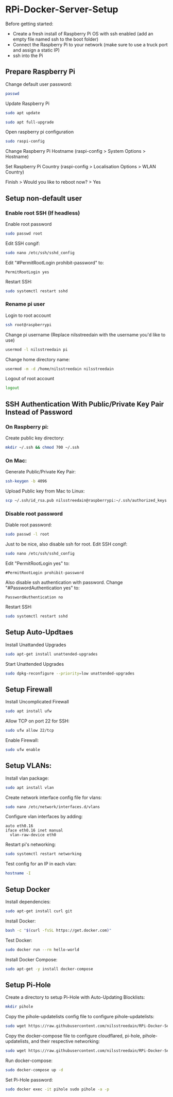 # RPi-Docker-Server-Setup

Before getting started:
- Create a fresh install of Raspberry Pi OS with ssh enabled (add an empty file named ssh to the boot folder)
- Connect the Raspberry Pi to your network (make sure to use a truck port and assign a static IP)
- ssh into the Pi

## Prepare Raspberry Pi

Change default user password:

```bash
passwd
```

Update Raspberry Pi

```bash
sudo apt update
```

```bash
sudo apt full-upgrade
```

Open raspberry pi configuration

```bash
sudo raspi-config
```

Change Raspberry Pi Hostname (raspi-config > System Options > Hostname)

Set Raspberry Pi Country (raspi-config > Localisation Options > WLAN Country)

Finish > Would you like to reboot now? > Yes

## Setup non-default user

### Enable root SSH (If headless)

Enable root password
```bash
sudo passwd root
```

Edit SSH congif:
```bash
sudo nano /etc/ssh/sshd_config
```

Edit "#PermitRootLogin prohibit-password" to:
```
PermitRootLogin yes
```

Restart SSH:
```bash
sudo systemctl restart sshd
```

### Rename pi user

Login to root account
```bash
ssh root@raspberrypi
```

Change pi username (Replace nilsstreedain with the username you'd like to use)
```bash
usermod -l nilsstreedain pi
```

Change home directory name:
```bash
usermod -m -d /home/nilsstreedain nilsstreedain
```

Logout of root account
```bash
logout
```

## SSH Authentication With Public/Private Key Pair Instead of Password

### On Raspberry pi:

Create public key directory:
```bash
mkdir ~/.ssh && chmod 700 ~/.ssh
```

### On Mac:

Generate Public/Private Key Pair:
```bash
ssh-keygen -b 4096
```

Upload Public key from Mac to Linux:
```bash
scp ~/.ssh/id_rsa.pub nilsstreedain@raspberrypi:~/.ssh/authorized_keys
```

### Disable root password

Diable root password:
```bash
sudo passwd -l root
```

Just to be nice, also disable ssh for root. Edit SSH congif:
```bash
sudo nano /etc/ssh/sshd_config
```

Edit "PermitRootLogin yes" to:
```
#PermitRootLogin prohibit-password
```

Also disable ssh authentication with password. Change "#PasswordAuthentication yes" to:
```
PasswordAuthentication no
```

Restart SSH:
```bash
sudo systemctl restart sshd
```

## Setup Auto-Updtaes

Install Unattanded Upgrades
```bash
sudo apt-get install unattended-upgrades
```

Start Unattended Upgrades
```bash
sudo dpkg-reconfigure --priority=low unattended-upgrades
```

## Setup Firewall

Install Uncomplicated Firewall
```bash
sudo apt install ufw
```

Allow TCP on port 22 for SSH:
```bash
sudo ufw allow 22/tcp
```

Enable Firewall:
```bash
sudo ufw enable
```

## Setup VLANs:

Install vlan package:
```bash
sudo apt install vlan
```

Create network interface config file for vlans:
```bash
sudo nano /etc/network/interfaces.d/vlans
```

Configure vlan interfaces by adding:
```
auto eth0.16
iface eth0.16 inet manual
  vlan-raw-device eth0
 ```

Restart pi's networking:
```bash
sudo systemctl restart networking
```

Test config for an IP in each vlan:
```bash
hostname -I
```

## Setup Docker

Install dependencies:
```bash
sudo apt-get install curl git
```

Install Docker:
```bash
bash -c "$(curl -fsSL https://get.docker.com)"
```
Test Docker:
```bash
sudo docker run --rm hello-world
```

Install Docker Compose:
```bash
sudo apt-get -y install docker-compose
```

## Setup Pi-Hole

Create a directory to setup Pi-Hole with Auto-Updating Blocklists:
```bash
mkdir pihole
```

Copy the pihole-updatelists config file to configure pihole-updatelists:
```bash
sudo wget https://raw.githubusercontent.com/nilsstreedain/RPi-Docker-Server-Setup/main/pihole-updatelists.conf -O etc-pihole-updatelists/pihole-updatelists.conf
```

Copy the docker-compose file to configure cloudflared, pi-hole, pihole-updatelists, and their respective networking:
```bash
sudo wget https://raw.githubusercontent.com/nilsstreedain/RPi-Docker-Server-Setup/main/docker-compose.yml -O docker-compose.yml
```

Run docker-compose:
```bash
sudo docker-compose up -d
```

Set Pi-Hole password:
```bash
sudo docker exec -it pihole sudo pihole -a -p
```
